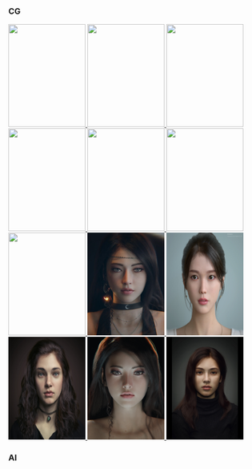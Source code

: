 ### CG


<a href="#">
  <img width="154" height="205" src="/mDrivEngine/split_mirror/static/beauty/640.jpg" >
</a>

<a href="#">
  <img width="154" height="205" src="/mDrivEngine/split_mirror/static/beauty/alvin-shih.jpg" >
</a>


<a href="#">
  <img width="154" height="205" src="/mDrivEngine/split_mirror/static/beauty/evdio.jpeg" >
</a>


<a href="#">
  <img width="154" height="205" src="/mDrivEngine/split_mirror/static/beauty/jung_won_park_beauty.jpeg" >
</a>

<a href="#">
  <img width="154" height="205" src="/mDrivEngine/split_mirror/static/beauty/luoqisheng_beauty.jpg" >
</a>

<a href="#">
  <img width="154" height="205" src="/mDrivEngine/split_mirror/static/beauty/seokunjang_beauty.jpeg" >
</a>

<a href="#">
  <img width="154" height="205" src="/mDrivEngine/split_mirror/static/beauty/takahikomori_beauty.jpg" >
</a>

<a href="#">
  <img width="154" height="205" src="/mDrivEngine/split_mirror/static/beauty/girl1.jpeg" >
</a>


<a href="#">
  <img width="154" height="205" src="/mDrivEngine/split_mirror/static/beauty/iu-aiyu.jpeg" >
</a>

<a href="#">
  <img width="154" height="205" src="/mDrivEngine/split_mirror/static/beauty/ae25iNBHDx.jpg" >
</a>

<a href="#">
  <img width="154" height="205" src="/mDrivEngine/split_mirror/static/beauty/luna-at-night.jpg" >
</a>


<a href="#">
  <img width="154" height="205" src="/mDrivEngine/split_mirror/static/beauty/CPnWWH43cJ.jpg" >
</a>


### AI


